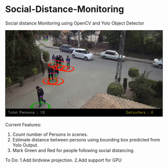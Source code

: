 # Social-Distance-Monitoring
Social distance Monitoring using OpenCV and Yolo Object Detector

[![IMAGE ALT TEXT HERE](/samples/Capture.PNG)](https://www.youtube.com/watch?v=-bwJO0D_QuY)


Current Features:
1. Count number of Persons in scenes.
2. Estimate distance between persons using bounding box predicted from Yolo Output.
3. Mark Green and Red for people following social distancing.


To Do:
 1.Add birdview projection.
 2.Add support for GPU
